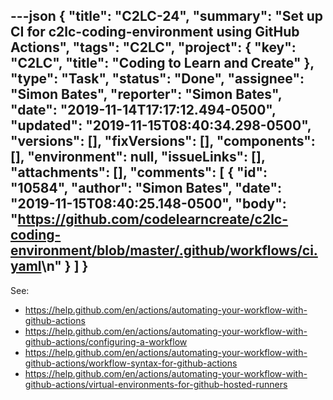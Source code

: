 ---json
{
  "title": "C2LC-24",
  "summary": "Set up CI for c2lc-coding-environment using GitHub Actions",
  "tags": "C2LC",
  "project": {
    "key": "C2LC",
    "title": "Coding to Learn and Create"
  },
  "type": "Task",
  "status": "Done",
  "assignee": "Simon Bates",
  "reporter": "Simon Bates",
  "date": "2019-11-14T17:17:12.494-0500",
  "updated": "2019-11-15T08:40:34.298-0500",
  "versions": [],
  "fixVersions": [],
  "components": [],
  "environment": null,
  "issueLinks": [],
  "attachments": [],
  "comments": [
    {
      "id": "10584",
      "author": "Simon Bates",
      "date": "2019-11-15T08:40:25.148-0500",
      "body": "<https://github.com/codelearncreate/c2lc-coding-environment/blob/master/.github/workflows/ci.yaml>\n"
    }
  ]
}
---
See:

* <https://help.github.com/en/actions/automating-your-workflow-with-github-actions>
* <https://help.github.com/en/actions/automating-your-workflow-with-github-actions/configuring-a-workflow>
* <https://help.github.com/en/actions/automating-your-workflow-with-github-actions/workflow-syntax-for-github-actions>
* <https://help.github.com/en/actions/automating-your-workflow-with-github-actions/virtual-environments-for-github-hosted-runners>

        